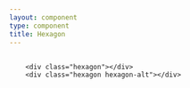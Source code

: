 ```yaml
---
layout: component
type: component
title: Hexagon
---
```


<div class="force-inline" style="font-size: 40px">
  <div class="hexagon"></div>
  <div class="hexagon hexagon-alt"></div>
</div>

<pre>
  <code>
    &lt;div class="hexagon">&lt;/div>
    &lt;div class="hexagon hexagon-alt">&lt;/div>
  </code>
</pre>
